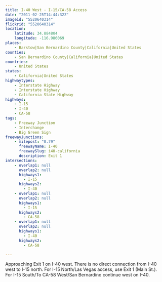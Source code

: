 ```yaml
---
title: I-40 West - I-15/CA-58 Access
date: "2011-02-25T14:44:32Z"
imageid: "5520640314"
flickrid: "5520640314"
location:
    latitude: 34.884804
    longitude: -116.986069
places:
    - Barstow|San Bernardino County|California|United States
counties:
    - San Bernardino County|California|United States
countries:
    - United States
states:
    - California|United States
highwaytypes:
    - Interstate Highway
    - Interstate Highway
    - California State Highway
highways:
    - I-15
    - I-40
    - CA-58
tags:
    - Freeway Junction
    - Interchange
    - Big Green Sign
freewayJunctions:
    - milepost: "0.79"
      freewayName: I-40
      freewaySlug: i40-california
      description: Exit 1
intersections:
    - overlap1: null
      overlap2: null
      highways1:
        - I-15
      highways2:
        - I-40
    - overlap1: null
      overlap2: null
      highways1:
        - I-15
      highways2:
        - CA-58
    - overlap1: null
      overlap2: null
      highways1:
        - I-40
      highways2:
        - CA-58

---
```

Approaching Exit 1 on I-40 west.  There is no direct connection from I-40 west to I-15 north.  For I-15 North/Las Vegas access, use Exit 1 (Main St.).  For I-15 South/To CA-58 West/San Bernardino continue west on I-40.